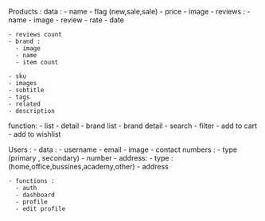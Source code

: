 Products : 
  data : 
    - name 
    - flag (new,sale,sale)
    - price 
    - image 
    - reviews :
      - name 
      - image
      - review 
      - rate 
      - date 
  
    - reviews count 
    - brand :
      - image
      - name 
      - item count 

    - sku
    - images 
    - subtitle 
    - tags 
    - related 
    - description 


  function:
    - list 
    - detail 
    - brand list 
    - brand detail 
    - search 
    - filter 
    - add to cart 
    - add to wishlist 


Users : 
    - data :
      - username 
      - email 
      - image
      - contact numbers :
        - type (primary , secondary)
        - number 
      - address:
        - type : (home,office,bussines,academy,other)
        - address 



    - functions :
      - auth
      - dashboard 
      - profile 
      - edit profile 